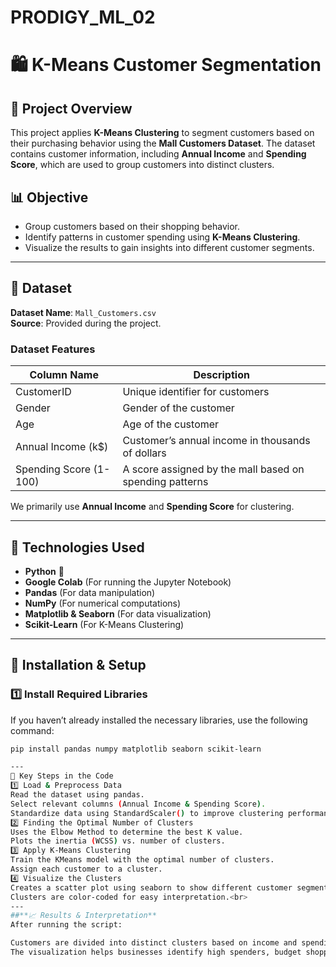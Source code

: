 # PRODIGY_ML_02<br>
# 🛍️ K-Means Customer Segmentation

## 📖 Project Overview
This project applies **K-Means Clustering** to segment customers based on their purchasing behavior using the **Mall Customers Dataset**. The dataset contains customer information, including **Annual Income** and **Spending Score**, which are used to group customers into distinct clusters.

## 📊 Objective
- Group customers based on their shopping behavior.
- Identify patterns in customer spending using **K-Means Clustering**.
- Visualize the results to gain insights into different customer segments.

---

## 📂 Dataset
**Dataset Name**: `Mall_Customers.csv`  
**Source**: Provided during the project.  

### **Dataset Features**
| Column Name            | Description |
|------------------------|-------------|
| CustomerID            | Unique identifier for customers |
| Gender               | Gender of the customer |
| Age                  | Age of the customer |
| Annual Income (k$)   | Customer’s annual income in thousands of dollars |
| Spending Score (1-100) | A score assigned by the mall based on spending patterns |

We primarily use **Annual Income** and **Spending Score** for clustering.

---

## 🚀 Technologies Used
- **Python** 🐍
- **Google Colab** (For running the Jupyter Notebook)
- **Pandas** (For data manipulation)
- **NumPy** (For numerical computations)
- **Matplotlib & Seaborn** (For data visualization)
- **Scikit-Learn** (For K-Means Clustering)

---

## 🔧 Installation & Setup
### **1️⃣ Install Required Libraries**
If you haven’t already installed the necessary libraries, use the following command:
```bash
pip install pandas numpy matplotlib seaborn scikit-learn

---
📌 Key Steps in the Code
1️⃣ Load & Preprocess Data
Read the dataset using pandas.
Select relevant columns (Annual Income & Spending Score).
Standardize data using StandardScaler() to improve clustering performance.
2️⃣ Finding the Optimal Number of Clusters
Uses the Elbow Method to determine the best K value.
Plots the inertia (WCSS) vs. number of clusters.
3️⃣ Apply K-Means Clustering
Train the KMeans model with the optimal number of clusters.
Assign each customer to a cluster.
4️⃣ Visualize the Clusters
Creates a scatter plot using seaborn to show different customer segments.
Clusters are color-coded for easy interpretation.<br>
---
##**📈 Results & Interpretation**
After running the script:

Customers are divided into distinct clusters based on income and spending.
The visualization helps businesses identify high spenders, budget shoppers, and average spenders.
